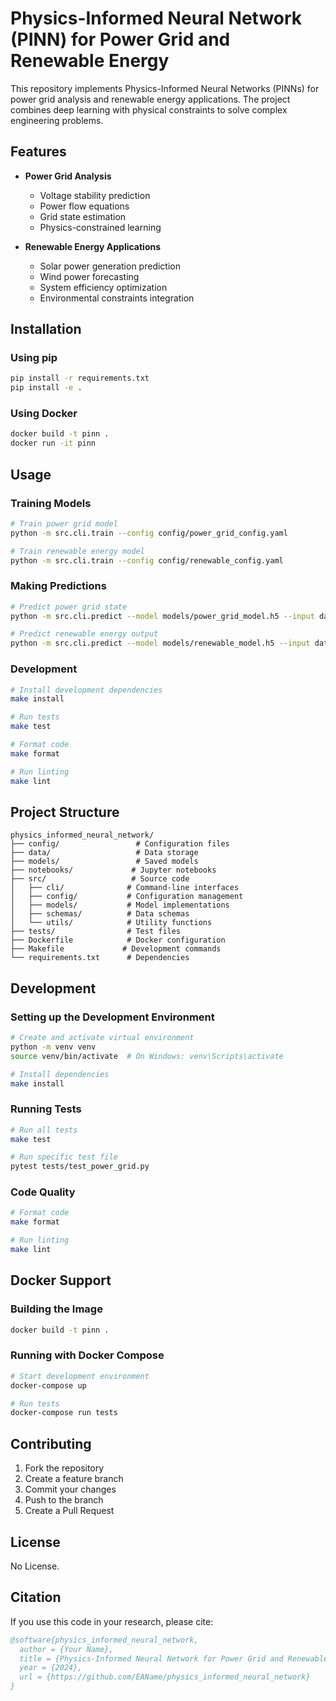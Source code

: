 # Physics-Informed Neural Network (PINN) for Power Grid and Renewable Energy

This repository implements Physics-Informed Neural Networks (PINNs) for power grid analysis and renewable energy applications. The project combines deep learning with physical constraints to solve complex engineering problems.

## Features

- **Power Grid Analysis**
  - Voltage stability prediction
  - Power flow equations
  - Grid state estimation
  - Physics-constrained learning

- **Renewable Energy Applications**
  - Solar power generation prediction
  - Wind power forecasting
  - System efficiency optimization
  - Environmental constraints integration

## Installation

### Using pip
```bash
pip install -r requirements.txt
pip install -e .
```

### Using Docker
```bash
docker build -t pinn .
docker run -it pinn
```

## Usage

### Training Models
```bash
# Train power grid model
python -m src.cli.train --config config/power_grid_config.yaml

# Train renewable energy model
python -m src.cli.train --config config/renewable_config.yaml
```

### Making Predictions
```bash
# Predict power grid state
python -m src.cli.predict --model models/power_grid_model.h5 --input data/input.json --output predictions.json

# Predict renewable energy output
python -m src.cli.predict --model models/renewable_model.h5 --input data/input.json --output predictions.json
```

### Development
```bash
# Install development dependencies
make install

# Run tests
make test

# Format code
make format

# Run linting
make lint
```

## Project Structure

```
physics_informed_neural_network/
├── config/                 # Configuration files
├── data/                   # Data storage
├── models/                 # Saved models
├── notebooks/             # Jupyter notebooks
├── src/                   # Source code
│   ├── cli/              # Command-line interfaces
│   ├── config/           # Configuration management
│   ├── models/           # Model implementations
│   ├── schemas/          # Data schemas
│   └── utils/            # Utility functions
├── tests/                # Test files
├── Dockerfile            # Docker configuration
├── Makefile             # Development commands
└── requirements.txt      # Dependencies
```

## Development

### Setting up the Development Environment
```bash
# Create and activate virtual environment
python -m venv venv
source venv/bin/activate  # On Windows: venv\Scripts\activate

# Install dependencies
make install
```

### Running Tests
```bash
# Run all tests
make test

# Run specific test file
pytest tests/test_power_grid.py
```

### Code Quality
```bash
# Format code
make format

# Run linting
make lint
```

## Docker Support

### Building the Image
```bash
docker build -t pinn .
```

### Running with Docker Compose
```bash
# Start development environment
docker-compose up

# Run tests
docker-compose run tests
```

## Contributing

1. Fork the repository
2. Create a feature branch
3. Commit your changes
4. Push to the branch
5. Create a Pull Request

## License

No License.

## Citation

If you use this code in your research, please cite:

```bibtex
@software{physics_informed_neural_network,
  author = {Your Name},
  title = {Physics-Informed Neural Network for Power Grid and Renewable Energy},
  year = {2024},
  url = {https://github.com/EAName/physics_informed_neural_network}
}
```
